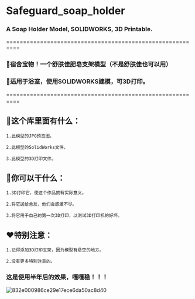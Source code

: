# Safeguard_soap_holder
### A Soap Holder Model, SOLIDWORKS, 3D Printable.
==========================================================
### 🏫宿舍宝物！一个舒肤佳肥皂支架模型（不是舒肤佳也可以用）

### 🚿适用于浴室，使用SOLIDWORKS建模，可3D打印。

==========================================================
## 💭这个库里面有什么：
```
1.此模型的JPG预览图。

2.此模型的SolidWorks文件。

3.此模型的3D打印文件。
```

## 🤷你可以干什么：
```
1.3D打印它，使这个作品拥有实际意义。

2.将它送给舍友，他们会感激不尽。

3.将它用于自己的第一次3D打印，以测试3D打印机的好坏。
```

## ❤️特别注意：
```
1.记得添加3D打印支架，因为模型有悬空的地方。

2.没有更多特别注意的。
```

### 这是使用半年后的效果，嘎嘎稳！！！
![832e000986ce29e17ece6da50ac8d40](https://github.com/28778/Safeguard_soap_holder/assets/31039562/f219550a-3f42-48f9-883c-5563b72d6a68)
